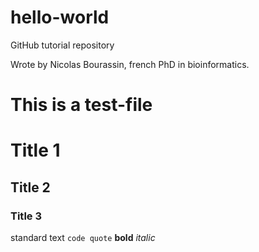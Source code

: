 # hello-world
GitHub tutorial repository

Wrote by Nicolas Bourassin, french PhD in bioinformatics.

# This is a test-file
# Title 1
## Title 2
### Title 3
standard text
`code quote`
**bold**
*italic*
